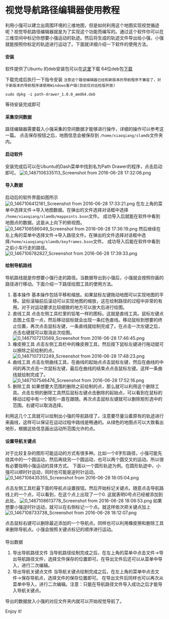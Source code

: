 # 视觉导航路径编辑器使用教程<br>
利用小强可以建立出周围环境的三维地图，但是如何利用这个地图实现视觉循迹呢？视觉导航路径编辑器就是为了实现这个功能而编写的。通过这个软件你可以在三维空间中标记你想要小强运动的轨迹。然后将生成的轨迹文件导出给小强，小强就能按照你标定的轨迹进行运动了。下面就详细介绍一下软件的使用方法。

#### 安装
软件提供了Ubuntu 的deb安装包可以在[这里](https://github.com/BlueWhaleRobot/PathDrawer)下载
64位deb包[下载](http://center.bwbot.org/media/path-drawer_1.0.0_amd64.deb)

下载完成后执行一下指令安装
`注意这个路径编辑器已经和新版本的导航程序不兼容了，对于新版本的导航程序请使用Windows客户端(目前仅对巡检版开放)`
```
sudo dpkg -i path-drawer_1.0.0_amd64.deb
```
等待安装完成即可

#### 采集空间数据
路径编辑器需要载入小强采集的空间数据才能够进行操作，详细的操作可以参考这一篇。
点击保存按钮之后，地图信息会被保存到 ```/home/xiaoqiang/slamdb```文件夹内。

#### 启动软件
安装完成后可以在Ubuntu的Dash菜单中找到名为Path Drawer的程序，点击启动即可。
![0_1467106335113_Screenshot from 2016-06-28 17:32:06.png](http://community.bwbot.org/uploads/files/1467106348443-screenshot-from-2016-06-28-17-32-06.png) 

#### 导入数据
启动后的软件界面如图所示
![0_1467106412161_Screenshot from 2016-06-28 17:33:21.png](http://community.bwbot.org/uploads/files/1467106424560-screenshot-from-2016-06-28-17-33-21.png) 
在左上角的菜单中选择文件->导入地图数据。在弹出的文件选择对话框中选择 ```/home/xiaoqiang/slamdb/mappoints.bson```文件。
成功导入后就能在软件中看到地图点的数据。这是从上向下的俯视图。
![0_1467106586049_Screenshot from 2016-06-28 17:36:19.png](http://community.bwbot.org/uploads/files/1467106596417-screenshot-from-2016-06-28-17-36-19.png) 
然后继续在左上角的菜单中选择文件->导入路径文件。在弹出的文件选择对话框中选择```/home/xiaoqiang/slamdb/keyframes.bson```文件。
成功导入后能在软件中看到之前小车行走的路径。
![0_1467106782827_Screenshot from 2016-06-28 17:39:33.png](http://community.bwbot.org/uploads/files/1467106793840-screenshot-from-2016-06-28-17-39-33.png) 

#### 绘制导航路线
导航路线就是你想要小强行走的路径。当数据导出到小强后，小强就会按照你画的路径进行移动。下面介绍一下路径绘图工具的使用方法。
1. 基本操作
基本操作包括平移和缩放。如果鼠标左键拖动地图可以实现地图的平移。鼠标滚轴前后滚动可以实现地图的缩放，这在绘制路径的过程中非常的有用。对于对运动要求比较细致的地方可以放大后进行绘图。
2. 直线工具
点击左侧工具栏里的铅笔一样的图标。这就是直线工具。鼠标左键点击图上任意一点，然后移动鼠标就会出现一条红色直线。移动鼠标到想要的终止位置，再次点击鼠标左键，一条直线就绘制完成了。在点击一次左键之后，点击右键就可以取消此次绘图。
![0_1467107213569_Screenshot from 2016-06-28 17:46:45.png](http://community.bwbot.org/uploads/files/1467107223989-screenshot-from-2016-06-28-17-46-45.png) 
3. 橡皮擦工具
点击左侧工具栏中的橡皮擦工具，然后按下鼠标左键进行拖动就可以擦除之前绘制的点。
![0_1467107312249_Screenshot from 2016-06-28 17:48:23.png](http://community.bwbot.org/uploads/files/1467107322407-screenshot-from-2016-06-28-17-48-23.png) 
4. 曲线工具
点击左侧曲线工具，在曲线的起始点点击鼠标左键，然后在曲线的中间的再次点击一次鼠标左键，最后在曲线的结束点点击鼠标左键。这样一条曲线就绘制完成了。
![0_1467107546476_Screenshot from 2016-06-28 17:52:16.png](http://community.bwbot.org/uploads/files/1467107557847-screenshot-from-2016-06-28-17-52-16.png) 
5. 删除工具
如果想要大范围的删除之前绘制的点，那么就可以利用这个删除工具。点击左侧的删除工具然后鼠标左键点击删除的起始点，可以看到在鼠标的移动过程中有一个矩形一直在跟随。再次点击鼠标左键就可以删除矩形选中的范围。右键可以取消选择。

利用这几个工具就可以绘制出小强的导航路径了。注意要尽量沿着原有的轨迹进行来画线，这样可以保证在运动过程中路线是畅通的。从绿色的地图点可以大致看出地形，根据这些信息画出运动所范围允许的点。

#### 设置导航关键点
对于比较复杂的图形可能运动的方式有很多种。比如一个8字形路径，小强可能先绕其中的一个圆运动，然后再绕另一个圆运动，也可以两个圆交叉的运动。所以很有必要指明小强运动的具体方式。
下面以一个圆形轨迹为例。在圆形轨迹中，小强可以顺时针运动，同时也可能是逆时针运动。
![0_1467108435355_Screenshot from 2016-06-28 18:05:04.png](http://community.bwbot.org/uploads/files/1467108449340-screenshot-from-2016-06-28-18-05-04.png) 

点击左侧工具栏最下面的导航点设置按钮。然后开始标记关键点。随意点击导航路线上的一个点，可以看到，在这个点上出现了一个0. 这就表明0号点已经被添加到此处。
![0_1467108613778_Screenshot from 2016-06-28 18:08:53.png](http://community.bwbot.org/uploads/files/1467108624217-screenshot-from-2016-06-28-18-08-53.png) 
如果想要小强逆时针运动，就可以在右侧标记一个点。就这样依次把关键点加上
![0_1467108733738_Screenshot from 2016-06-28 18:12:07.png](http://community.bwbot.org/uploads/files/1467108744937-screenshot-from-2016-06-28-18-12-07.png) 

点击鼠标右键可以删除最近添加的一个导航点。同样也可以利用橡皮擦和删除工具来删除导航点。小强会按照关键点标记的顺序进行运动。

####
导出数据
1. 导出导航路径文件
当导航路径绘制完成之后，在左上角的菜单中点击文件->导出导航路径文件，选择文件保存的位置即可。在导出文件后还可以从菜单中导入，进行二次编辑。
2. 导出导航关键点文件
当导航关键点绘制完成之后，在左上角的菜单中点击文件->保存导航点，选择文件的保存位置即可。 在导出文件后同样也可以再次从菜单中导入，进行二次编辑。注意：只能在导航路径文件导入成功之后才能导入导航关键点。

导出的数据放入小强的对应文件夹内就可以开始视觉导航了。

Enjoy it!
